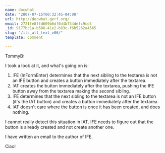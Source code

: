 ```yaml
---
name: docwhat
date: '2007-07-15T00:32:45-04:00'
url: http://docwhat.gerf.org/
email: 2721fe8ffd609b6df0d4b734defc9cd5
_id: 9177bc1a-b588-41e2-b83c-f6b5262a4565
slug: "/its_all_text_v06/"
template: comment

---
```


TommyB:

I took a look at it, and what's going on is:

<ol>
  <li>IFE (InFormEnter) determines that the next sibling to the textarea is not an IFE button and creates a button immediately after the textarea.
  </li>
  <li>IAT creates the button immediately after the textarea, pushing the IFE button away from the textarea making the second sibling.</li>
  <li>IFE determines that the next sibling to the textarea is not an IFE button (it's the IAT button) and creates a button immediately after the textarea.</li>
  <li>IAT doesn't care where the button is once it has been created, and does nothing.</li>
</ol>

I cannot really detect this situation in IAT.  IFE needs to figure out that the button is already created and not create another one.

I have written an email to the author of IFE.

Ciao!
